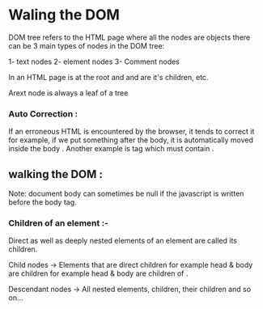 # Waling the DOM

DOM tree refers to the HTML page where all the nodes are objects there can be 3 main types of nodes in the DOM tree:

1- text nodes 
2- element nodes 
3- Comment nodes

In an HTML page <html> is at the root and <head> and <body> are it's children, etc.

Arext node is always a leaf of a tree

### Auto Correction :

If an erroneous HTML is encountered by the browser, it tends to correct it for example, if we put something after the body, it is automatically moved inside the body . Another example is <table> tag which must contain <tbody>.

## walking the DOM :

<html>
<head>
    <title>hello</title> <!--[document body ] -->
</head>
<dody>
<!-- Document - More children -->
</body>
</html>

Note: document body can sometimes be null if the javascript is written before the body tag.

### Children of an element :-

Direct as well as deeply nested elements of an element are called its children.

Child nodes -> Elements that are direct children for example head & body are children for example head & body are children of <html>.

Descendant nodes -> All nested elements, children, their children and so on...


